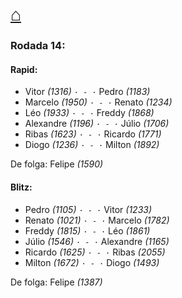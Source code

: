 # [⌂](https://grupo-de-xadrez.github.io/)
### Rodada 14:

#### Rapid:

* Vitor *(1316)* `· - ·` Pedro *(1183)*  
* Marcelo *(1950)* `· - ·` Renato *(1234)*  
* Léo *(1933)* `· - ·` Freddy *(1868)*  
* Alexandre *(1196)* `· - ·` Júlio *(1706)*  
* Ribas *(1623)* `· - ·` Ricardo *(1771)*  
* Diogo *(1236)* `· - ·` Milton *(1892)*  

De folga: Felipe *(1590)*

#### Blitz:

* Pedro *(1105)* `· - ·` Vitor *(1233)*  
* Renato *(1021)* `· - ·` Marcelo *(1782)*  
* Freddy *(1815)* `· - ·` Léo *(1861)*  
* Júlio *(1546)* `· - ·` Alexandre *(1165)*  
* Ricardo *(1625)* `· - ·` Ribas *(2055)*  
* Milton *(1672)* `· - ·` Diogo *(1493)*  

De folga: Felipe *(1387)*

